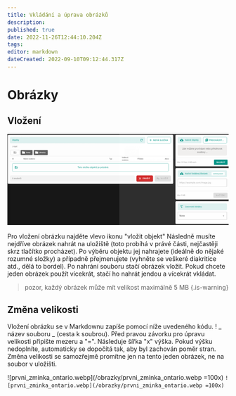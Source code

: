 ```yaml
---
title: Vkládání a úprava obrázků
description: 
published: true
date: 2022-11-26T12:44:10.204Z
tags: 
editor: markdown
dateCreated: 2022-09-10T09:12:44.317Z
---
```


# Obrázky

## Vložení

![navod.png](/obrazky/navod.png)

Pro vložení obrázku najděte vlevo ikonu "vložit objekt" Následně musíte nejdříve obrázek nahrát na uložiště (toto probíhá v právé části, nejčastěji skrz tlačítko procházet). Po výběru objektu jej nahrajete (ideálně do nějaké rozumné složky) a případně přejmenujete (vyhněte se veškeré diakritice atd., dělá to bordel).
Po nahrání souboru stačí obrázek vložit. 
Pokud chcete jeden obrázek použít vícekrát, stačí ho nahrát jendou a vícekrát vkládat.
> pozor, každý obrázek může mít velikost maximálně 5 MB
{.is-warning}



## Změna velikosti

Vložení obrázku se v Markdownu zapíše pomocí níže uvedeného kódu.
! _ název souboru _ (cesta k soubrou). 
Před pravou závorku pro úpravu velikosti připište mezeru a "=". Následuje šířka "x" výška. Pokud výšku nedoplníte, automaticky se dopočítá tak, aby byl zachován poměr stran. Změna velikosti se samozřejmě promítne jen na tento jeden obrázek, ne na soubor v uložišti.

![prvni_zminka_ontario.webp](/obrazky/prvni_zminka_ontario.webp =100x)
`![prvni_zminka_ontario.webp](/obrazky/prvni_zminka_ontario.webp =100x)`